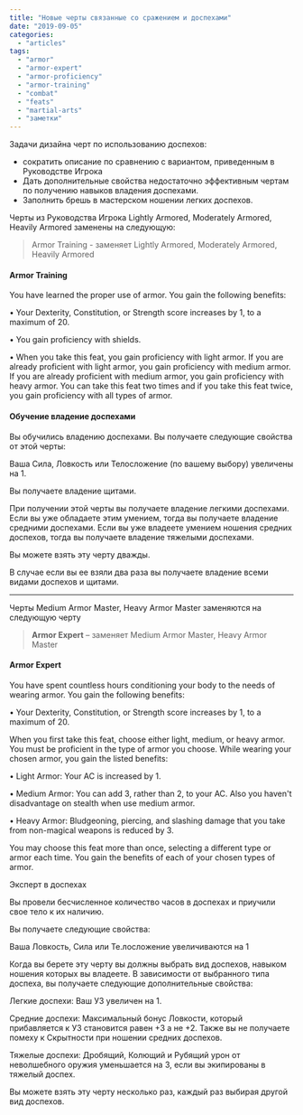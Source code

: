 ```yaml
---
title: "Новые черты связанные со сражением и доспехами"
date: "2019-09-05"
categories: 
  - "articles"
tags: 
  - "armor"
  - "armor-expert"
  - "armor-proficiency"
  - "armor-training"
  - "combat"
  - "feats"
  - "martial-arts"
  - "заметки"
---
```


Задачи дизайна черт по использованию доспехов:

- сократить описание по сравнению с вариантом, приведенным в Руководстве Игрока
- Дать дополнительные свойства недостаточно эффективным чертам по получению навыков владения доспехами.
- Заполнить брешь в мастерском ношении легких доспехов.

Черты из Руководства Игрока Lightly Armored, Moderately Armored, Heavily Armored заменены на следующую:

> Armor Training - заменяет Lightly Armored, Moderately Armored, Heavily Armored

#### Armor Training

You have learned the proper use of armor. You gain the following benefits:

• Your Dexterity, Constitution, or Strength score increases by 1, to a maximum of 20.

• You gain proficiency with shields.

• When you take this feat, you gain proficiency with light armor. If you are already proficient with light armor, you gain proficiency with medium armor. If you are already proficient with medium armor, you gain proficiency with heavy armor. You can take this feat two times and if you take this feat twice, you gain proficiency with all types of armor.

#### **Обучение владение доспехами**

Вы обучились владению доспехами. Вы получаете следующие свойства от этой черты:

Ваша Сила, Ловкость или Телосложение (по вашему выбору) увеличены на 1.

Вы получаете владение щитами.

При получении этой черты вы получаете владение легкими доспехами. Если вы уже обладаете этим умением, тогда вы получаете владение средними доспехами. Если вы уже владеете умением ношения средних доспехов, тогда вы получаете владение тяжелыми доспехами.

Вы можете взять эту черту дважды.

В случае если вы ее взяли два раза вы получаете владение всеми видами доспехов и щитами.

* * *

Черты Medium Armor Master, Heavy Armor Master заменяются на следующую черту

> **Armor Expert** – заменяет Medium Armor Master, Heavy Armor Master

#### Armor Expert

You have spent countless hours conditioning your body to the needs of wearing armor. You gain the following benefits:

• Your Dexterity, Constitution, or Strength score increases by 1, to a maximum of 20.

When you first take this feat, choose either light, medium, or heavy armor. You must be proficient in the type of armor you choose. While wearing your chosen armor, you gain the listed benefits:

• Light Armor: Your AC is increased by 1.

• Medium Armor: You can add 3, rather than 2, to your AC. Also you haven't disadvantage on stealth when use medium armor.

• Heavy Armor: Bludgeoning, piercing, and slashing damage that you take from non-magical weapons is reduced by 3.

You may choose this feat more than once, selecting a different type or armor each time. You gain the benefits of each of your chosen types of armor.

Эксперт в доспехах

Вы провели бесчисленное количество часов в доспехах и приучили свое тело к их наличию.

Вы получаете следующие свойства:

Ваша Ловкость, Сила или Те.лосложение увеличиваются на 1

Когда вы берете эту черту вы должны выбрать вид доспехов, навыком ношения которых вы владеете. В зависимости от выбранного типа доспеха, вы получаете следующие дополнительные свойства:

Легкие доспехи: Ваш УЗ увеличен на 1.

Средние доспехи: Максимальный бонус Ловкости, который прибавляется к УЗ становится равен +3 а не +2. Также вы не получаете помеху к Скрытности при ношении средних доспехов.

Тяжелые доспехи: Дробящий, Колющий и Рубящий урон от неволшебного оружия уменьшается на 3, если вы экипированы в тяжелый доспех.

Вы можете взять эту черту несколько раз, каждый раз выбирая другой вид доспехов.
